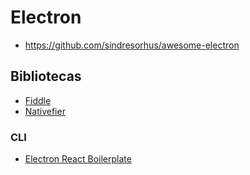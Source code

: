 # Electron

- https://github.com/sindresorhus/awesome-electron

## Bibliotecas
- [Fiddle](https://www.electronjs.org/fiddle)
- [Nativefier](https://github.com/nativefier/nativefier)

### CLI
- [Electron React Boilerplate](https://github.com/electron-react-boilerplate/electron-react-boilerplate)
